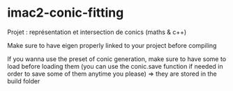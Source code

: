 # imac2-conic-fitting
Projet : représentation et intersection de conics (maths &amp; c++)

Make sure to have eigen properly linked to your project before compiling

If you wanna use the preset of conic generation, make sure to have some to load before loading them (you can use the conic.save function if needed in order to save some of them anytime you please)
=> they are stored in the build folder
